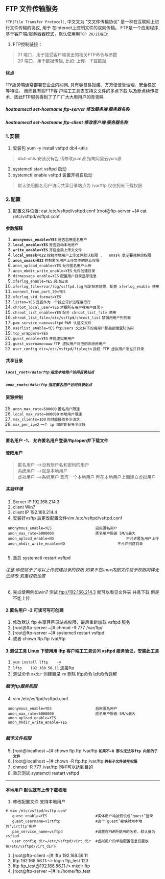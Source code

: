 FTP 文件传输服务
-----
`FTP(File Transfer Protocol)`, 中⽂文为 “⽂文件传输协议” 是一种在互联网上进行文件传输的协议, 用于 在Internet上控制文件的双向传输。
FTP是一个应用程序, 基于客户端/服务器器模式，默认使⽤用`TCP 20/21端口`:
1. FTP控制链接：
> 21 端口，用于接受客户端发出的相关FTP命令与参数  
> 20 端口，用于数据传输, 比如: 上传、下载数据  
#### 优点
`FTP`服务端通常部署在企业内⽹网, 具有容易易搭建、⽅方便便管理理、安全稳定等特征。 ⽽而且有些FTP客 户端⼯工具⽀支持⽂文件的多点下载
以及断点续传技术，因此FTP服务得到了了⼴广⼤大⽤用户的⻘青睐
##### hostnamectl set-hostname ftp-server  修改服务端 服务器名称
##### hostnamectl set-hostname ftp-client  修改客户端 服务器名称
### 1.安装
1. 安装包 yum -y install vsftpd db4-utils
> db4-utils 安装没有包 请修改yum源 指向阿里云yum源 
2. systemctl start vsftpd 启动
3. systemctl enable vsftpd 设置开机自启动
> 默认使用匿名用户访问共享目录站点为 /var/ftp 仅仅拥有下载权限
### 2.配置
1. 配置文件位置: cat /etc/vsftpd/vsftpd.conf
[root@ftp-server	~]#	cat	/etc/vsftpd/vsftpd.conf
#### 参数解释
1. **`anonymous_enable=YES`**									`是否启用匿名用户` 
2. **`local_enable=YES`**											`是否启动本地用户` 
3. **`write_enable=YES`**											`开启全局上传⽂文件` 
4. **`local_umask=022`**											`控制本地用户上传文件默认权限 ,	umask 表示要减掉的权限` 
5. **`anon_umask=022`**												`控制匿名用户上传文件的默认权限` 
6. `anon_upload_enable=YES`								  `允许匿名用户上传` 
7. `anon_mkdir_write_enable=YES`					  `允许创建目录` 
8. `dirmessage_enable=YES`									`配置用户目录显示信息` 
9. `xferlog_enable=YES`										 `启动日志`
10. `xferlog_file=/var/log/vsftpd.log`      `指定日志位置，配置 xferlog_enable 使用` 
11. `connect_from_port_20=YES` 
12. `xferlog_std_format=YES` 
13. `listen=YES`														     `是否作为一个独立守护进程运行行` 
14. `chroot_local_user=YES`									     `禁锢所有用户在用户目录下` 
15. `chroot_list_enable=YES`							       `配合 chroot_list_file 使用` 
16. `chroot_list_file=/etc/vsftpd/chroot_list`	 `禁锢⽤用户列列表` 
17. `pam_service_name=vsftpd`								     `PAM 认证⽂文件` 
18. `userlist_enable=YES`					               `ftpusers ⽂文件下的⽤用户都被拒绝登陆访问`
19. `tcp_wrappers=YES` 
20. `guest_enable=YES`					                  `开启虚拟⽤用户` 
21. `guest_username=www`													`FTP 虚拟用户对应的系统⽤用户` 
22. `user_config_dir=/etc/vsftpd/ftplogin`			  `授权 FTP 虚拟用户所在⽬目录`
#### 共享目录 
##### `local_root=/data/ftp`				  `指定本地用户访问⽬录站点`
#####  `anon_root=/data/ftp`					  `指定匿名用户访问目录站点`
#### 资源控制 
25. `anon_max_rate=500000`				 `匿名用户限速` 
26. `local_max_rate=800000`			   `本地用户限速` 
27. `max_clients=100`							 `同时能接收多少请求` 
28. `max_per_ip=2`									`一个 ip 同时能有多少连接`

-----
#### 匿名用户 -1、	允许匿名用户登录/ftp/open并下载文件
#### 登陆用户
> 匿名用户 -->没有账户名和密码的用户<br/> 
> 系统用户 -->就是本地用户<br/> 
> 虚拟用户 -->系统用户 现有一个本地用户 再在本地用户上面建立虚拟用户<br/>


##### 实验环境
1. Server IP 192.168.214.3
2. client Win7 
3. client IP 192.168.214.4
4. 安装好vsftp 后更改配置文件vim  /etc/vsftpd/vsftpd.conf 
```shelll
 anonymous_enable=YES                    启用匿名用户
 anon_max_rate=5000000                   匿名用户限速 5M/s最大
 anon_upload_enable=NO								   不允许匿名用户上传 
 anon_mkdir_write_enable=NO 					   不允许创建目录 
 
```
5. 重启 systemctl restart vsftpd
###### 注意:即使赋予了可以上传创建目录的权限 如果不在linux内部文件赋予权限同样无法修改 双重权限设置
6. 完成使用例如win7 测试 ftp://192.168.214.3 就可以看见文件夹 并且下载 但是不能上传
#### 2.匿名用户 -2 可读可写可创建
1. 修改默认 ftp 共享⽬目录站点权限，最后重新加载 vsftpd 服务 
2. [root@ftp-server	~]#	chmod	-R	777	/var/ftp/
3. [root@ftp-server	~]#	systemctl	restart	vsftpd
4. 或者 chown ftp.ftp /vat/ftp 
#### 3.测试工具 Linux 下使⽤用 lftp 客户端⼯工具访问 vsftpd 服务验证，安装此工具 
1. `yum	install	lftp	-y`
2. `lftp	192.168.56.11` 连接ftp
3. 测试命令  `mkdir` 创建目录 `rm` 删除 [lftp命令](https://blog.csdn.net/lockey23/article/details/76284366) [left命令详解](http://man.linuxde.net/lftp)
##### 赋予ftp服务权限
4. vim  /etc/vsftpd/vsftpd.conf 
```shel
 anonymous_enable=YES                    启用匿名用户
 anon_max_rate=5000000                   匿名用户限速 5M/s最大
 anon_upload_enable=YES								   
 anon_mkdir_write_enable=YES 					  
 
``` 
##### 赋予文件权限
5. [root@localhost ~]# chown ftp.ftp /var/ftp **`如果不-R 那么无法写ftp 内部的子文件`**
6. [root@localhost ~]# chown -R  ftp.ftp /var/ftp **`拥有子文件读写权限`**
7. chmod -R 777 /var/ftp 同样可以达到目的
8. 重启测试 systemctl restart vsftpd
-----
#### 本地用户 默认就有上传下载权限
1. 修改配置文件 支持本地用户
```shell
# vim /etc/vsftpd/vsftp.conf
   guest_enable=YES                      #实体用户均被假设成‘guest’登录
   guest_username=virtftp                #这个‘guest’被映射为本地的‘virtftp’用户
   pam_service_name=vsftpd               #设置在PAM所使用的名称，默认值为vsftpd
   user_config_dir=/etc/vsftpd/virt_dir  #虚拟用户的单独配置信息设置放在/etc/vsftpd/virt_dir下
```
1. [root@ftp-client	\~]#	lftp	192.168.56.11  
2. lftp	192.168.56.11:\~>	login	ftp_test	123  
3. lftp	ftp_test@192.168.56.11:/>	mkdir	ftp  
4. [root@ftp-server	~]#	ls	/home/ftp_test  
